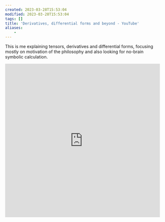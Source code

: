 ```yaml
---
created: 2023-03-28T15:53:04
modified: 2023-03-28T15:53:04
tags: []
title: 'Derivatives, differential forms and beyond - YouTube'
aliases:
    - 
---
```


This is me explaining tensors, derivatives and differential forms, focusing mostly on motivation of the philosophy and also looking for no-brain symbolic calculation.


<iframe width="100%" height="500px" src="https://www.youtube.com/embed/videoseries?list=PLlFCvH2vR5kQ9ReXF63A3MF3L6sHAWMpI" title="YouTube video player" frameborder="0" allow="accelerometer; autoplay; clipboard-write; encrypted-media; gyroscope; picture-in-picture; web-share" allowfullscreen></iframe>